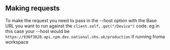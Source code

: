 ## Making requests

To make the request you need to pass in the --host option with the Base URL you want to run against the `client.self,.get("/Device")` code. eg in this case your --host would be `https://930f3820.api.cpm.dev.national.nhs.uk/production` if running froma workspace
